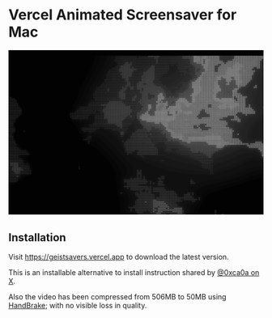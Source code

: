 # Vercel Animated Screensaver for Mac

![Still](assets/still.jpg)

## Installation

Visit https://geistsavers.vercel.app to download the latest version.

This is an installable alternative to install instruction shared by [@0xca0a on X](https://x.com/0xca0a/status/1720562155508936776?s=20).

Also the video has been compressed from 506MB to 50MB using [HandBrake](https://handbrake.fr/); with no visible loss in quality.
